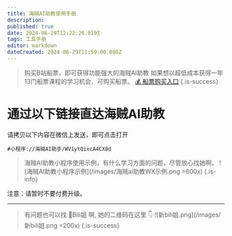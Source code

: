 ```yaml
---
title: 海贼AI助教使用手册
description: 
published: true
date: 2024-06-29T12:22:26.019Z
tags: 工具手册
editor: markdown
dateCreated: 2024-06-29T11:59:00.080Z
---
```


> 购买B站船票，即可获得功能强大的海贼AI助教
如果想以超低成本获得一年13门船票课程的学习机会，可购买船票。
[💰 船票购买入口](https://www.bilibili.com/cheese/pages/packageCourseDetail?productId=598)
{.is-success}


# 通过以下链接直达海贼AI助教
请拷贝以下内容在微信上发送，即可点击打开

`#小程序://海贼AI助手/WV1ytQixcA4CX8d`


> 海贼AI助教小程序使用示例，有什么学习方面的问题，尽管放心找她啊。
![海贼AI助教小程序示例](/images/海贼ai助教WX示例.png =600x)
{.is-info}

注意：请暂时不要付费升级。

---

> 有问题也可以找 👧Bili姐 啊, 她的二维码在这里 👇
![新bili姐.png](/images/新bili姐.png =200x)
{.is-success}
